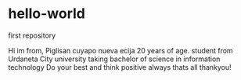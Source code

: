 # hello-world
first repository


Hi im from, Piglisan cuyapo nueva ecija 20 years of age.
student from Urdaneta City university taking bachelor of science in information technology
Do your best and think positive always 
thats all thankyou!
